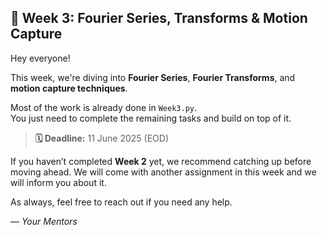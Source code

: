## 📅 Week 3: Fourier Series, Transforms & Motion Capture

Hey everyone!

This week, we're diving into **Fourier Series**, **Fourier Transforms**, and **motion capture techniques**.

Most of the work is already done in `Week3.py`.  
You just need to complete the remaining tasks and build on top of it.

> **🗓️ Deadline:** 11 June 2025 (EOD)

If you haven’t completed **Week 2** yet, we recommend catching up before moving ahead. We will come with another assignment in this week and we will inform you about it.

As always, feel free to reach out if you need any help.

— *Your Mentors*
